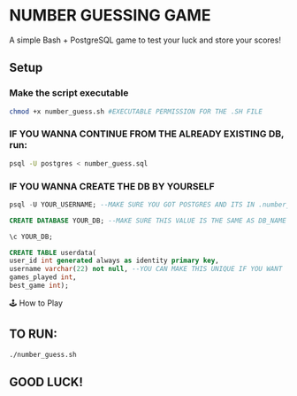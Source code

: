 # NUMBER GUESSING GAME

A simple Bash + PostgreSQL game to test your luck and store your scores!

## Setup

### Make the script executable

```bash
chmod +x number_guess.sh #EXECUTABLE PERMISSION FOR THE .SH FILE
```

### IF YOU WANNA CONTINUE FROM THE ALREADY EXISTING DB, run:

```bash
psql -U postgres < number_guess.sql
```

### IF YOU WANNA CREATE THE DB BY YOURSELF

```sql
psql -U YOUR_USERNAME; --MAKE SURE YOU GOT POSTGRES AND ITS IN .number_guess.sh as DB_USERNAME

CREATE DATABASE YOUR_DB; --MAKE SURE THIS VALUE IS THE SAME AS DB_NAME in number_guess.sh

\c YOUR_DB;

CREATE TABLE userdata(
user_id int generated always as identity primary key,
username varchar(22) not null, --YOU CAN MAKE THIS UNIQUE IF YOU WANT
games_played int,
best_game int);

```

🕹️ How to Play

## TO RUN:

```bash
./number_guess.sh
```

## GOOD LUCK!
